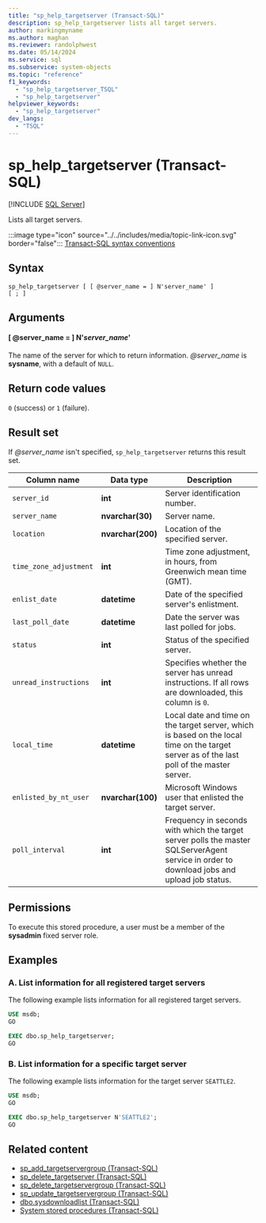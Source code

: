 ```yaml
---
title: "sp_help_targetserver (Transact-SQL)"
description: sp_help_targetserver lists all target servers.
author: markingmyname
ms.author: maghan
ms.reviewer: randolphwest
ms.date: 05/14/2024
ms.service: sql
ms.subservice: system-objects
ms.topic: "reference"
f1_keywords:
  - "sp_help_targetserver_TSQL"
  - "sp_help_targetserver"
helpviewer_keywords:
  - "sp_help_targetserver"
dev_langs:
  - "TSQL"
---
```

# sp_help_targetserver (Transact-SQL)

[!INCLUDE [SQL Server](../../includes/applies-to-version/sqlserver.md)]

Lists all target servers.

:::image type="icon" source="../../includes/media/topic-link-icon.svg" border="false"::: [Transact-SQL syntax conventions](../../t-sql/language-elements/transact-sql-syntax-conventions-transact-sql.md)

## Syntax

```syntaxsql
sp_help_targetserver [ [ @server_name = ] N'server_name' ]
[ ; ]
```

## Arguments

#### [ @server_name = ] N'*server_name*'

The name of the server for which to return information. *@server_name* is **sysname**, with a default of `NULL`.

## Return code values

`0` (success) or `1` (failure).

## Result set

If *@server_name* isn't specified, `sp_help_targetserver` returns this result set.

| Column name | Data type | Description |
| --- | --- | --- |
| `server_id` | **int** | Server identification number. |
| `server_name` | **nvarchar(30)** | Server name. |
| `location` | **nvarchar(200)** | Location of the specified server. |
| `time_zone_adjustment` | **int** | Time zone adjustment, in hours, from Greenwich mean time (GMT). |
| `enlist_date` | **datetime** | Date of the specified server's enlistment. |
| `last_poll_date` | **datetime** | Date the server was last polled for jobs. |
| `status` | **int** | Status of the specified server. |
| `unread_instructions` | **int** | Specifies whether the server has unread instructions. If all rows are downloaded, this column is `0`. |
| `local_time` | **datetime** | Local date and time on the target server, which is based on the local time on the target server as of the last poll of the master server. |
| `enlisted_by_nt_user` | **nvarchar(100)** | Microsoft Windows user that enlisted the target server. |
| `poll_interval` | **int** | Frequency in seconds with which the target server polls the master SQLServerAgent service in order to download jobs and upload job status. |

## Permissions

To execute this stored procedure, a user must be a member of the **sysadmin** fixed server role.

## Examples

### A. List information for all registered target servers

The following example lists information for all registered target servers.

```sql
USE msdb;
GO

EXEC dbo.sp_help_targetserver;
GO
```

### B. List information for a specific target server

The following example lists information for the target server `SEATTLE2`.

```sql
USE msdb;
GO

EXEC dbo.sp_help_targetserver N'SEATTLE2';
GO
```

## Related content

- [sp_add_targetservergroup (Transact-SQL)](sp-add-targetservergroup-transact-sql.md)
- [sp_delete_targetserver (Transact-SQL)](sp-delete-targetserver-transact-sql.md)
- [sp_delete_targetservergroup (Transact-SQL)](sp-delete-targetservergroup-transact-sql.md)
- [sp_update_targetservergroup (Transact-SQL)](sp-update-targetservergroup-transact-sql.md)
- [dbo.sysdownloadlist (Transact-SQL)](../system-tables/dbo-sysdownloadlist-transact-sql.md)
- [System stored procedures (Transact-SQL)](system-stored-procedures-transact-sql.md)
